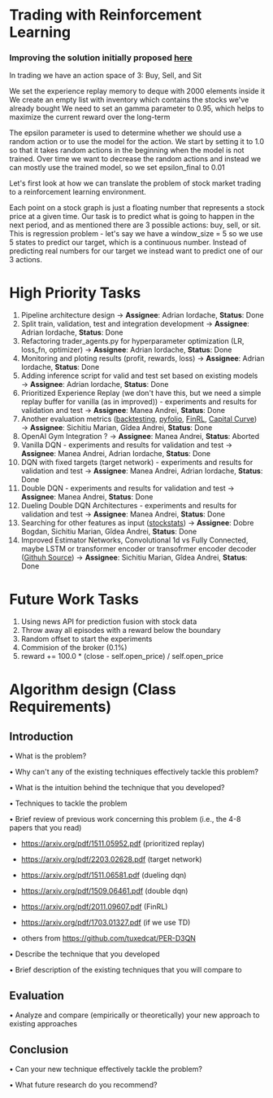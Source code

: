# Trading with Reinforcement Learning 
### Improving the solution initially proposed [here](https://www.mlq.ai/deep-reinforcement-learning-for-trading-with-tensorflow-2-0/)

In trading we have an action space of 3: Buy, Sell, and Sit

We set the experience replay memory to deque with 2000 elements inside it
We create an empty list with inventory which contains the stocks we've already bought
We need to set an gamma parameter to 0.95, which helps to maximize the current reward over the long-term

The epsilon parameter is used to determine whether we should use a random action or to use the model for the action. We start by setting it to 1.0 so that it takes random actions in the beginning when the model is not trained. Over time we want to decrease the random actions and instead we can mostly use the trained model, so we set epsilon_final to 0.01


Let's first look at how we can translate the problem of stock market trading to a reinforcement learning environment.

Each point on a stock graph is just a floating number that represents a stock price at a given time.
Our task is to predict what is going to happen in the next period, and as mentioned there are 3 possible actions: buy, sell, or sit.
This is regression problem - let's say we have a window_size = 5 so we use 5 states to predict our target, which is a continuous number.
Instead of predicting real numbers for our target we instead want to predict one of our 3 actions.

# High Priority Tasks
1. Pipeline architecture design &#8594; **Assignee**: Adrian Iordache, **Status**: Done
2. Split train, validation, test and integration development &#8594; **Assignee**: Adrian Iordache, **Status**: Done
3. Refactoring trader_agents.py for hyperparameter optimization (LR, loss_fn, optimizer) &#8594; **Assignee**: Adrian Iordache, **Status**: Done
4. Monitoring and ploting results (profit, rewards, loss) &#8594; **Assignee**: Adrian Iordache, **Status**: Done
5. Adding inference script for valid and test set based on existing models &#8594; **Assignee**: Adrian Iordache, **Status**: Done
6. Prioritized Experience Replay (we don't have this, but we need a simple replay buffer for vanilla (as in improved)) - experiments and results for validation and test &#8594; **Assignee**: Manea Andrei, **Status**: Done
7. Another evaluation metrics ([backtesting](https://github.com/AI4Finance-Foundation/Deep-Reinforcement-Learning-for-Automated-Stock-Trading-Ensemble-Strategy-ICAIF-2020/blob/master/backtesting.ipynb), [pyfolio](https://github.com/quantopian/pyfolio), [FinRL](https://github.com/AI4Finance-Foundation/FinRL/blob/master/tutorials/1-Introduction/FinRL_StockTrading_Fundamental.ipynb), [Capital Curve](https://medium.com/@FMZ_Quant/evaluation-of-backtest-capital-curve-using-pyfolio-tool-5987d8c21dce)) &#8594; **Assignee**: Sichitiu Marian, Gîdea Andrei, **Status**: Done
8. OpenAI Gym Integration ? &#8594; **Assignee**: Manea Andrei, **Status**: Aborted
9. Vanilla DQN - experiments and results for validation and test &#8594; **Assignee**: Manea Andrei, Adrian Iordache, **Status**: Done
10. DQN with fixed targets (target network) - experiments and results for validation and test  &#8594; **Assignee**:  Manea Andrei, Adrian Iordache, **Status**: Done
11. Double DQN  - experiments and results for validation and test  &#8594; **Assignee**: Manea Andrei, **Status**: Done
12. Dueling Double DQN Architectures - experiments and results for validation and test &#8594; **Assignee**: Manea Andrei, **Status**: Done
13. Searching for other features as input ([stockstats](https://pypi.org/project/stockstats/)) &#8594; **Assignee**: Dobre Bogdan, Sichitiu Marian, Gîdea Andrei, **Status**: Done
14. Improved Estimator Networks, Convolutional 1d vs Fully Connected, maybe LSTM or transformer encoder or transofrmer encoder decoder ([Githuh Source](https://github.com/lucidrains/tab-transformer-pytorch?utm_source=catalyzex.com)) &#8594; **Assignee**: Sichitiu Marian, Gîdea Andrei, **Status**: Done

# Future Work Tasks
1. Using news API for prediction fusion with stock data
2. Throw away all episodes with a reward below the boundary
3. Random offset to start the experiments
4. Commision of the broker (0.1%)
5. reward += 100.0 * (close - self.open_price) / self.open_price


# Algorithm design (Class Requirements)
## Introduction

• What is the problem?

• Why can't any of the existing techniques effectively tackle this problem?

• What is the intuition behind the technique that you developed?

• Techniques to tackle the problem

• Brief review of previous work concerning this problem (i.e., the 4-8 papers that you read)
 - https://arxiv.org/pdf/1511.05952.pdf (prioritized replay)
 - https://arxiv.org/pdf/2203.02628.pdf (target network)
 - https://arxiv.org/pdf/1511.06581.pdf (dueling dqn)
 - https://arxiv.org/pdf/1509.06461.pdf (double dqn)
 

 - https://arxiv.org/pdf/2011.09607.pdf (FinRL)
 - https://arxiv.org/pdf/1703.01327.pdf (if we use TD)

 - others from https://github.com/tuxedcat/PER-D3QN

• Describe the technique that you developed

• Brief description of the existing techniques that you will compare to

## Evaluation

• Analyze and compare (empirically or theoretically) your new approach to existing approaches

## Conclusion

• Can your new technique effectively tackle the problem?

• What future research do you recommend?

